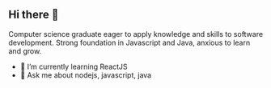 ## Hi there 👋

Computer science graduate eager to apply knowledge and skills to software development. Strong foundation in Javascript and Java, anxious to learn and grow.

- 🌱 I’m currently learning ReactJS
- 💬 Ask me about nodejs, javascript, java

